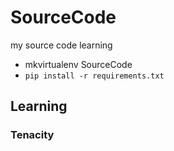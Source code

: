 # SourceCode
my source code learning

- mkvirtualenv SourceCode
- `pip install -r requirements.txt`

## Learning
### Tenacity
